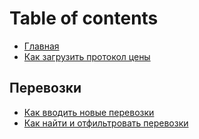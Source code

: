 # Table of contents

* [Главная](README.md)
* [Как загрузить протокол цены](kak-zagruzit-protokol-ceny.md)

## Перевозки

* [Как вводить новые перевозки](perevozki/kak-vvodit-novye-perevozki.md)
* [Как найти и отфильтровать перевозки](perevozki/kak-naiti-i-otfiltrovat-perevozki.md)
